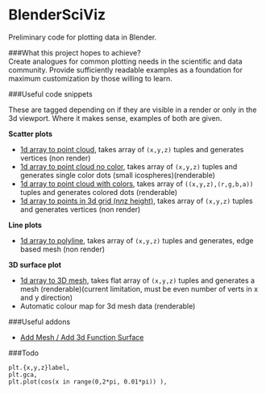 BlenderSciViz
=============

Preliminary code for plotting data in Blender.

###What this project hopes to achieve?  
Create analogues for common plotting needs in the scientific and data community. Provide sufficiently readable 
examples as a foundation for maximum customization by those willing to learn.

###Useful code snippets

These are tagged depending on if they are visible in a render or only in the 3d viewport. Where it makes sense, examples of both are given.

**Scatter plots**
- [1d array to point cloud](https://github.com/zeffii/BlenderSciViz/blob/master/point_cloud_verts_only.py), takes array of `(x,y,z)` tuples and generates vertices (non render)
- [1d array to point cloud no color](https://github.com/zeffii/BlenderSciViz/blob/master/point_cloud_icospheres_only.py), takes array of `(x,y,z)` tuples and generates single color dots (small icospheres)(renderable)
- [1d array to point cloud with colors](https://github.com/zeffii/BlenderSciViz/blob/master/point_cloud_icospheres_colors.py), takes array of `((x,y,z),(r,g,b,a))` tuples and generates colored dots (renderable)
- [1d array to points in 3d grid (n*n*z height)](https://github.com/zeffii/BlenderSciViz/blob/master/point_cloud_3d_grid_from_1d_array.py), takes array of `(x,y,z)` tuples and generates vertices (non render)

**Line plots**
- [1d array to polyline](https://github.com/zeffii/BlenderSciViz/blob/master/intro_script.py), takes array of `(x,y,z)` tuples and generates, edge based mesh (non render)

**3D surface plot**
- [1d array to 3D mesh](https://github.com/zeffii/BlenderSciViz/blob/master/points_with_surface_from_n_by_n_grid_of_zheights.py), takes flat array of `(x,y,z)` tuples and generates a mesh (renderable)(current limitation, must be even number of verts in x and y direction)
- Automatic colour map for 3d mesh data (renderable)

###Useful addons

- [Add Mesh / Add 3d Function Surface](http://wiki.blender.org/index.php/Extensions:2.6/Py/Scripts/Add_Mesh/Add_3d_Function_Surface)


###Todo

    plt.{x,y,z}label,   
    plt.gca, 
    plt.plot(cos(x in range(0,2*pi, 0.01*pi)) ),
